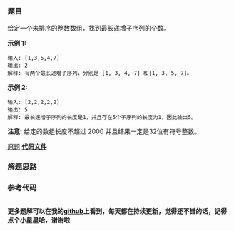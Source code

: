 ### 题目
给定一个未排序的整数数组，找到最长递增子序列的个数。

**示例 1:**

    
    
    输入: [1,3,5,4,7]
    输出: 2
    解释: 有两个最长递增子序列，分别是 [1, 3, 4, 7] 和[1, 3, 5, 7]。
    

**示例 2:**

    
    
    输入: [2,2,2,2,2]
    输出: 5
    解释: 最长递增子序列的长度是1，并且存在5个子序列的长度为1，因此输出5。
    

**注意:**  给定的数组长度不超过 2000 并且结果一定是32位有符号整数。

[原题](https://leetcode-cn.com/problems/number-of-longest-increasing-subsequence/)    **[代码文件]()**


### 解题思路




### 参考代码

```go


```




**更多题解可以在我的[github](https://github.com/LZH139/leetcode_Go)上看到，每天都在持续更新，觉得还不错的话，记得点个小星星哈，谢谢啦**
